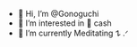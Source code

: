 - 👋 Hi, I’m @Gonoguchi
- 👀 I’m interested in 💸 cash
- 🌱 I’m currently Meditating 𐰁 .ᐟ

<!---
Gonoguchi/Gonoguchi is a ✨ special ✨ repository because its `README.md` (this file) appears on your GitHub profile.
You can click the Preview link to take a look at your changes.
--->
